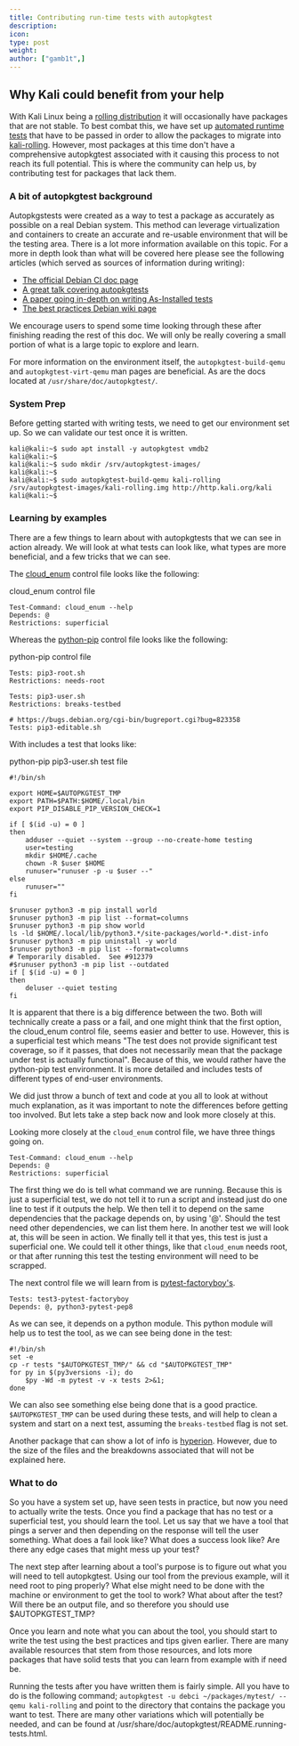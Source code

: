 ```yaml
---
title: Contributing run-time tests with autopkgtest
description:
icon:
type: post
weight:
author: ["gamb1t",]
---
```


## Why Kali could benefit from your help

With Kali Linux being a [rolling distribution](/docs/general-use/kali-branches/) it will occasionally have packages that are not stable. To best combat this, we have set up [automated runtime tests](https://autopkgtest.kali.org/) that have to be passed in order to allow the packages to migrate into [kali-rolling](/docs/general-use/kali-branches/). However, most packages at this time don't have a comprehensive autopkgtest associated with it causing this process to not reach its full potential. This is where the community can help us, by contributing test for packages that lack them.

### A bit of autopkgtest background

Autopkgstests were created as a way to test a package as accurately as possible on a real Debian system. This method can leverage virtualization and containers to create an accurate and re-usable environment that will be the testing area. There is a lot more information available on this topic. For a more in depth look than what will be covered here please see the following articles (which served as sources of information during writing):

* [The official Debian CI doc page](https://ci.debian.net/doc/file.TUTORIAL.html)
* [A great talk covering autopkgtests](http://meetings-archive.debian.net/pub/debian-meetings/2015/debconf15/Tutorial_functional_testing_of_Debian_packages.webm)
* [A paper going in-depth on writing As-Installed tests](https://gitlab.com/terceiro/installed-tests-patterns/raw/pdf/final/installed-tests-patterns.pdf)
* [The best practices Debian wiki page](https://wiki.debian.org/ContinuousIntegration/AutopkgtestBestPractices)

We encourage users to spend some time looking through these after finishing reading the rest of this doc. We will only be really covering a small portion of what is a large topic to explore and learn.

For more information on the environment itself, the `autopkgtest-build-qemu` and `autopkgtest-virt-qemu` man pages are beneficial. As are the docs located at `/usr/share/doc/autopkgtest/`.

### System Prep

Before getting started with writing tests, we need to get our environment set up. So we can validate our test once it is written.

```console
kali@kali:~$ sudo apt install -y autopkgtest vmdb2
kali@kali:~$
kali@kali:~$ sudo mkdir /srv/autopkgtest-images/
kali@kali:~$
kali@kali:~$ sudo autopkgtest-build-qemu kali-rolling /srv/autopkgtest-images/kali-rolling.img http://http.kali.org/kali
kali@kali:~$
```

### Learning by examples

There are a few things to learn about with autopkgtests that we can see in action already. We will look at what tests can look like, what types are more beneficial, and a few tricks that we can see.

The [cloud_enum](https://gitlab.com/kalilinux/packages/cloud-enum/-/tree/kali/master/debian/tests) control file looks like the following:

<p class="codeblock-label">cloud_enum control file</p>

```
Test-Command: cloud_enum --help
Depends: @
Restrictions: superficial
```

Whereas the [python-pip](https://gitlab.com/kalilinux/packages/python-pip/-/tree/kali/master/debian/tests) control file looks like the following:

<p class="codeblock-label">python-pip control file</p>

```
Tests: pip3-root.sh
Restrictions: needs-root

Tests: pip3-user.sh
Restrictions: breaks-testbed

# https://bugs.debian.org/cgi-bin/bugreport.cgi?bug=823358
Tests: pip3-editable.sh
```
With includes a test that looks like:

<p class="codeblock-label">python-pip pip3-user.sh test file</p>

```
#!/bin/sh

export HOME=$AUTOPKGTEST_TMP
export PATH=$PATH:$HOME/.local/bin
export PIP_DISABLE_PIP_VERSION_CHECK=1

if [ $(id -u) = 0 ]
then
    adduser --quiet --system --group --no-create-home testing
    user=testing
    mkdir $HOME/.cache
    chown -R $user $HOME
    runuser="runuser -p -u $user --"
else
    runuser=""
fi

$runuser python3 -m pip install world
$runuser python3 -m pip list --format=columns
$runuser python3 -m pip show world
ls -ld $HOME/.local/lib/python3.*/site-packages/world-*.dist-info
$runuser python3 -m pip uninstall -y world
$runuser python3 -m pip list --format=columns
# Temporarily disabled.  See #912379
#$runuser python3 -m pip list --outdated
if [ $(id -u) = 0 ]
then
    deluser --quiet testing
fi
```

It is apparent that there is a big difference between the two. Both will technically create a pass or a fail, and one might think that the first option, the cloud_enum control file, seems easier and better to use. However, this is a superficial test which means "The test does not provide significant test coverage, so if it passes, that does not necessarily mean that the package under test is actually functional". Because of this, we would rather have the python-pip test environment. It is more detailed and includes tests of different types of end-user environments.

We did just throw a bunch of text and code at you all to look at without much explanation, as it was important to note the differences before getting too involved. But lets take a step back now and look more closely at this.

Looking more closely at the `cloud_enum` control file, we have three things going on.

```
Test-Command: cloud_enum --help
Depends: @
Restrictions: superficial
```
The first thing we do is tell what command we are running. Because this is just a superficial test, we do not tell it to run a script and instead just do one line to test if it outputs the help. We then tell it to depend on the same dependencies that the package depends on, by using '@'. Should the test need other dependencies, we can list them here. In another test we will look at, this will be seen in action. We finally tell it that yes, this test is just a superficial one. We could tell it other things, like that `cloud_enum` needs root, or that after running this test the testing environment will need to be scrapped.

The next control file we will learn from is [pytest-factoryboy's](https://gitlab.com/kalilinux/packages/pytest-factoryboy/-/tree/kali/master/debian/tests).

```
Tests: test3-pytest-factoryboy
Depends: @, python3-pytest-pep8
```
As we can see, it depends on a python module. This python module will help us to test the tool, as we can see being done in the test:

```
#!/bin/sh
set -e
cp -r tests "$AUTOPKGTEST_TMP/" && cd "$AUTOPKGTEST_TMP"
for py in $(py3versions -i); do
    $py -Wd -m pytest -v -x tests 2>&1;
done
```
We can also see something else being done that is a good practice. `$AUTOPKGTEST_TMP` can be used during these tests, and will help to clean a system and start on a next test, assuming the `breaks-testbed` flag is not set.

Another package that can show a lot of info is [hyperion](https://gitlab.com/kalilinux/packages/hyperion/-/tree/kali/master/debian/tests). However, due to the size of the files and the breakdowns associated that will not be explained here.

### What to do

So you have a system set up, have seen tests in practice, but now you need to actually write the tests. Once you find a package that has no test or a superficial test, you should learn the tool. Let us say that we have a tool that pings a server and then depending on the response will tell the user something. What does a fail look like? What does a success look like? Are there any edge cases that might mess up your test?

The next step after learning about a tool's purpose is to figure out what you will need to tell autopkgtest. Using our tool from the previous example, will it need root to ping properly? What else might need to be done with the machine or environment to get the tool to work? What about after the test? Will there be an output file, and so therefore you should use $AUTOPKGTEST_TMP?

Once you learn and note what you can about the tool, you should start to write the test using the best practices and tips given earlier. There are many available resources that stem from those resources, and lots more packages that have solid tests that you can learn from example with if need be.

Running the tests after you have written them is fairly simple. All you have to do is the following command; `autopkgtest -u debci ~/packages/mytest/ -- qemu kali-rolling` and point to the directory that contains the package you want to test. There are many other variations which will potentially be needed, and can be found at /usr/share/doc/autopkgtest/README.running-tests.html.
